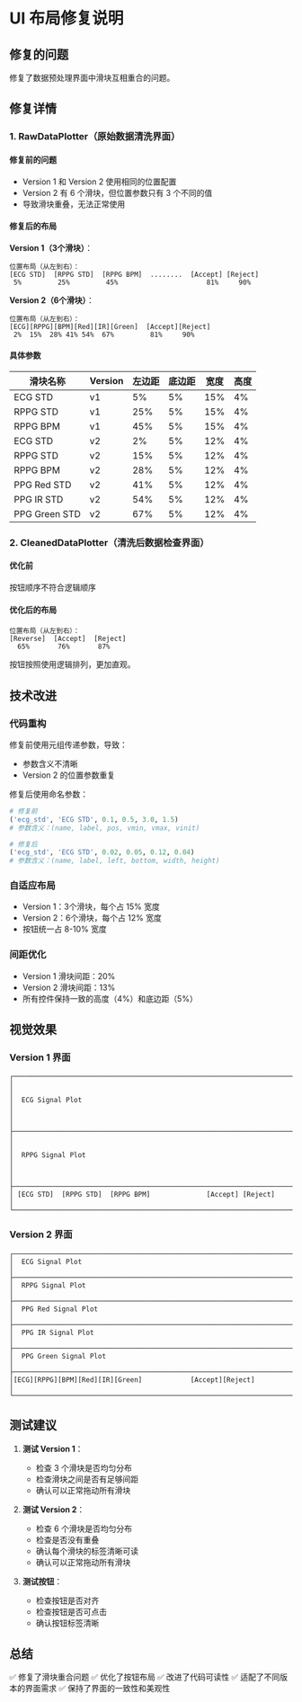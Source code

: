# UI 布局修复说明

## 修复的问题

修复了数据预处理界面中滑块互相重合的问题。

## 修复详情

### 1. RawDataPlotter（原始数据清洗界面）

#### 修复前的问题
- Version 1 和 Version 2 使用相同的位置配置
- Version 2 有 6 个滑块，但位置参数只有 3 个不同的值
- 导致滑块重叠，无法正常使用

#### 修复后的布局

**Version 1（3个滑块）**：
```
位置布局（从左到右）：
[ECG STD]  [RPPG STD]  [RPPG BPM]  ........  [Accept] [Reject]
 5%         25%         45%                      81%     90%
```

**Version 2（6个滑块）**：
```
位置布局（从左到右）：
[ECG][RPPG][BPM][Red][IR][Green]  [Accept][Reject]
 2%  15%  28% 41% 54%  67%         81%     90%
```

#### 具体参数

| 滑块名称 | Version | 左边距 | 底边距 | 宽度 | 高度 |
|---------|---------|--------|--------|------|------|
| ECG STD | v1 | 5% | 5% | 15% | 4% |
| RPPG STD | v1 | 25% | 5% | 15% | 4% |
| RPPG BPM | v1 | 45% | 5% | 15% | 4% |
| ECG STD | v2 | 2% | 5% | 12% | 4% |
| RPPG STD | v2 | 15% | 5% | 12% | 4% |
| RPPG BPM | v2 | 28% | 5% | 12% | 4% |
| PPG Red STD | v2 | 41% | 5% | 12% | 4% |
| PPG IR STD | v2 | 54% | 5% | 12% | 4% |
| PPG Green STD | v2 | 67% | 5% | 12% | 4% |

### 2. CleanedDataPlotter（清洗后数据检查界面）

#### 优化前
按钮顺序不符合逻辑顺序

#### 优化后的布局
```
位置布局（从左到右）：
[Reverse]  [Accept]  [Reject]
  65%       76%       87%
```

按钮按照使用逻辑排列，更加直观。

## 技术改进

### 代码重构
修复前使用元组传递参数，导致：
- 参数含义不清晰
- Version 2 的位置参数重复

修复后使用命名参数：
```python
# 修复前
('ecg_std', 'ECG STD', 0.1, 0.5, 3.0, 1.5)
# 参数含义：(name, label, pos, vmin, vmax, vinit)

# 修复后  
('ecg_std', 'ECG STD', 0.02, 0.05, 0.12, 0.04)
# 参数含义：(name, label, left, bottom, width, height)
```

### 自适应布局
- Version 1：3个滑块，每个占 15% 宽度
- Version 2：6个滑块，每个占 12% 宽度
- 按钮统一占 8-10% 宽度

### 间距优化
- Version 1 滑块间距：20%
- Version 2 滑块间距：13%
- 所有控件保持一致的高度（4%）和底边距（5%）

## 视觉效果

### Version 1 界面
```
┌─────────────────────────────────────────────────────────────────────────┐
│                                                                         │
│  ECG Signal Plot                                                        │
│                                                                         │
├─────────────────────────────────────────────────────────────────────────┤
│                                                                         │
│  RPPG Signal Plot                                                       │
│                                                                         │
├─────────────────────────────────────────────────────────────────────────┤
│ [ECG STD]  [RPPG STD]  [RPPG BPM]              [Accept] [Reject]       │
└─────────────────────────────────────────────────────────────────────────┘
```

### Version 2 界面
```
┌─────────────────────────────────────────────────────────────────────────┐
│  ECG Signal Plot                                                        │
├─────────────────────────────────────────────────────────────────────────┤
│  RPPG Signal Plot                                                       │
├─────────────────────────────────────────────────────────────────────────┤
│  PPG Red Signal Plot                                                    │
├─────────────────────────────────────────────────────────────────────────┤
│  PPG IR Signal Plot                                                     │
├─────────────────────────────────────────────────────────────────────────┤
│  PPG Green Signal Plot                                                  │
├─────────────────────────────────────────────────────────────────────────┤
│[ECG][RPPG][BPM][Red][IR][Green]            [Accept][Reject]            │
└─────────────────────────────────────────────────────────────────────────┘
```

## 测试建议

1. **测试 Version 1**：
   - 检查 3 个滑块是否均匀分布
   - 检查滑块之间是否有足够间距
   - 确认可以正常拖动所有滑块

2. **测试 Version 2**：
   - 检查 6 个滑块是否均匀分布
   - 检查是否没有重叠
   - 确认每个滑块的标签清晰可读
   - 确认可以正常拖动所有滑块

3. **测试按钮**：
   - 检查按钮是否对齐
   - 检查按钮是否可点击
   - 确认按钮标签清晰

## 总结

✅ 修复了滑块重合问题
✅ 优化了按钮布局
✅ 改进了代码可读性
✅ 适配了不同版本的界面需求
✅ 保持了界面的一致性和美观性
